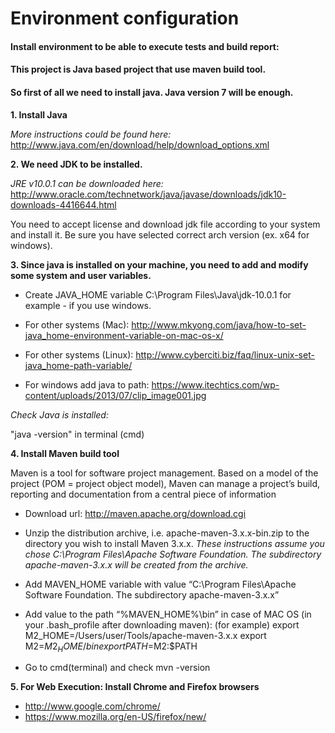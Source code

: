 # Environment configuration
#### Install environment to be able to execute tests and build report:  
#### This project is Java based project that use maven build tool.
#### So first of all we need to install java. Java version 7 will be enough.

**1. Install Java**

*More instructions could be found here:*
http://www.java.com/en/download/help/download_options.xml

**2. We need JDK to be installed.**

*JRE v10.0.1 can be downloaded here:*
http://www.oracle.com/technetwork/java/javase/downloads/jdk10-downloads-4416644.html

You need to accept license and download jdk file according to your system and install it. 
Be sure you have selected correct arch version (ex. x64 for windows).


**3. Since java is installed on your machine, you need to add and modify some system and user variables.**

- Create JAVA_HOME variable C:\Program Files\Java\jdk-10.0.1 for example - if you use windows.

- For other systems (Mac): http://www.mkyong.com/java/how-to-set-java_home-environment-variable-on-mac-os-x/

- For other systems (Linux): http://www.cyberciti.biz/faq/linux-unix-set-java_home-path-variable/

- For windows add java to path: https://www.itechtics.com/wp-content/uploads/2013/07/clip_image001.jpg

*Check Java is installed:*

"java -version" in terminal (cmd)

**4. Install Maven build tool**

Maven is a tool for software project management.
Based on a model of the project (POM = project object model), Maven can manage a project’s build, reporting and documentation from a central piece of information

- Download url:  http://maven.apache.org/download.cgi
- Unzip the distribution archive, i.e. apache-maven-3.x.x-bin.zip to the directory you wish to install Maven 3.x.x.
*These instructions assume you chose C:\Program Files\Apache Software Foundation. The subdirectory 
 apache-maven-3.x.x will be created from the archive.*

- Add MAVEN_HOME variable with value “C:\Program Files\Apache Software Foundation. The subdirectory apache-maven-3.x.x”

- Add value to the path “%MAVEN_HOME%\bin”
        in case of MAC OS (in your .bash_profile after downloading maven):
        (for example)
        export M2_HOME=/Users/user/Tools/apache-maven-3.x.x
        export M2=$M2_HOME/bin
        export PATH=$M2:$PATH

- Go to cmd(terminal) and check mvn -version


**5. For Web Execution: Install Chrome and Firefox browsers**
- http://www.google.com/chrome/
- https://www.mozilla.org/en-US/firefox/new/
